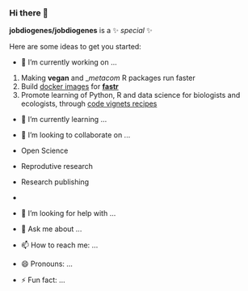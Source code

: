 ### Hi there 👋


**jobdiogenes/jobdiogenes** is a ✨ _special_ ✨ 

Here are some ideas to get you started:

- 🔭 I’m currently working on ...
1. Making __vegan__ and __metacom_ R packages run faster 
1. Build [docker images](https://hub.docker.com/r/jobdiogenes/fastr) for [__fastr__](https://github.com/oracle/fastr)
1. Promote learning of Python, R and data science for biologists and ecologists, through [code vignets recipes](https://github.com/jobdiogenes/data-science-recipes) 
- 🌱 I’m currently learning ...

- 👯 I’m looking to collaborate on ...
- Open Science
- Reprodutive research
- Research publishing
- 
- 🤔 I’m looking for help with ...
- 💬 Ask me about ...
- 📫 How to reach me: ...
- 😄 Pronouns: ...
- ⚡ Fun fact: ...
